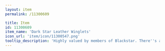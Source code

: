 ```yaml
---
layout: item
permalink: /11300609

title: Item
id: 11300609
item_name: 'Dark Star Leather Winglets'
icon_url: 'item/icon/11300547.png'
tooltip_description: 'Highly valued by members of Blackstar. There''s a hidden black star engraved on this.'
---
```

